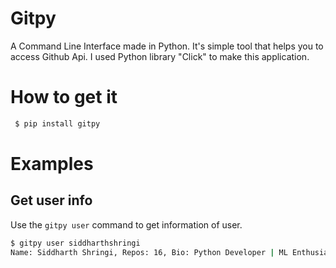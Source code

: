 # Gitpy
A Command Line Interface made in Python. It's simple tool that helps you to access Github Api.
I used Python library "Click" to make this application.


# How to get it
```bash
 $ pip install gitpy 
```

# Examples

## Get user info
Use the ``` gitpy user ``` command to get information of user.
```bash
$ gitpy user siddharthshringi
Name: Siddharth Shringi, Repos: 16, Bio: Python Developer | ML Enthusiast
```

